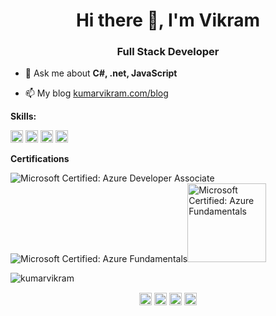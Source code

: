 <h1 align="center">Hi there 👋, I'm Vikram</h1>
<h3 align="center">Full Stack Developer</h3>

- 💬 Ask me about **C#, .net, JavaScript**

- 📫 My blog <a href="https://kumarvikram.com/">kumarvikram.com/blog</a>

**Skills:**

<p align="left"><img src=https://konpa.github.io/devicon/devicon.git/icons/bootstrap/bootstrap-plain.svg alt=bootstrap width="20" height="20"/> <img src=https://konpa.github.io/devicon/devicon.git/icons/csharp/csharp-original.svg alt=csharp width="20" height="20"/> <img src=https://konpa.github.io/devicon/devicon.git/icons/dot-net/dot-net-original-wordmark.svg alt=dotnet width="20" height="20"/> <img src=https://konpa.github.io/devicon/devicon.git/icons/javascript/javascript-original.svg alt=javascript width="20" height="20"/></p>

**Certifications**
<p><img src="https://kumarvikram.com/wp-content/uploads/2020/07/microsoft-certified-azure-developer-associate.png" alt="Microsoft Certified: Azure Developer Associate"/><img src="https://kumarvikram.com/wp-content/uploads/2020/07/microsoft-certified-azure-fundamentals.png" alt="Microsoft Certified: Azure Fundamentals"/><img src="https://kumarvikram.com/wp-content/uploads/2014/02/exam-480-programming-in-html5-with-javascript-and-css3-320x320.png" alt="Microsoft Certified: Azure Fundamentals" width="126" height="126"/>
</p>

<p align="left"> <img src=https://github-readme-stats.vercel.app/api?username=kumarvikram&show_icons=true alt=kumarvikram /> </p>

<p align="center">
<a href=https://dev.to/kumarvikram target="blank"><img align="center" src=https://cdn.jsdelivr.net/npm/simple-icons@3.0.1/icons/dev-dot-to.svg alt="kumarvikram" height="20" width="20" /></a>
<a href=https://twitter.com/iamvikramkumar target="blank"><img align="center" src=https://cdn.jsdelivr.net/npm/simple-icons@3.0.1/icons/twitter.svg alt="iamvikramkumar" height="20" width="20" /></a>
<a href=https://linkedin.com/in/iamvikramkumar target="blank"><img align="center" src=https://cdn.jsdelivr.net/npm/simple-icons@3.0.1/icons/linkedin.svg alt="iamvikramkumar" height="20" width="20" /></a>
<a href=https://stackoverflow.com/users/679887/vikram-kumar target="blank"><img align="center" src=https://cdn.jsdelivr.net/npm/simple-icons@3.0.1/icons/stackoverflow.svg alt="users/679887/vikram-kumar" height="20" width="20" /></a>
</p>
